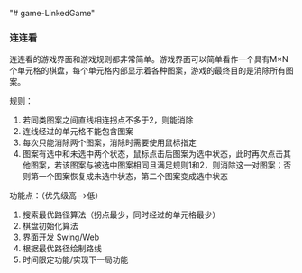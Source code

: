 "# game-LinkedGame" 

### 连连看

连连看的游戏界面和游戏规则都非常简单。游戏界面可以简单看作一个具有M×N个单元格的棋盘，每个单元格内部显示着各种图案，游戏的最终目的是消除所有图案。

规则：
1.	若同类图案之间直线相连拐点不多于2，则能消除
2.	连线经过的单元格不能包含图案
3.	每次只能消除两个图案，消除时需要使用鼠标指定
4.	图案有选中和未选中两个状态，鼠标点击后图案为选中状态，此时再次点击其他图案，若该图案与被选中图案相同且满足规则1和2，则消除这一对图案；否则第一个图案恢复成未选中状态，第二个图案变成选中状态


功能点：（优先级高-->低）
1. 搜索最优路径算法（拐点最少，同时经过的单元格最少）
2. 棋盘初始化算法
3. 界面开发 Swing/Web
4. 根据最优路径绘制路线
5. 时间限定功能/实现下一局功能
